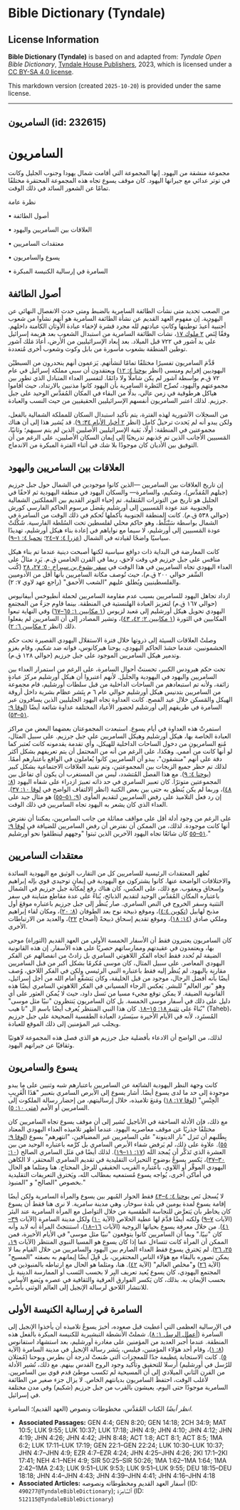 # Bible Dictionary (Tyndale)

## License Information

**Bible Dictionary (Tyndale)** is based on and adapted from: _Tyndale Open Bible Dictionary_, [Tyndale House Publishers](https://tyndaleopenresources.com/), 2023, which is licensed under a [CC BY-SA 4.0 license](https://creativecommons.org/licenses/by-sa/4.0/legalcode.en).

This markdown version (created `2025-10-20`) is provided under the same license.



--------------------------------

## السامريون (id: 232615)

السامريون
=========

مجموعة منشقة من اليهود. إنها المجموعة التي أقامت شمال يهودا وجنوب الجليل وكانت في توتر عدائي مع جيرانها اليهود. كان موقف يسوع تجاه هذه المجموعة المحتقرة مختلفًا تمامًا عن الشعور السائد في ذلك الوقت.

نظرة عامة

• أصول الطائفة

• العلاقات بين السامريين واليهود

• معتقدات السامريين

• يسوع والسامريون

• السامرة في إرسالية الكنيسة المبكرة

أصول الطائفة
------------

من الصعب تحديد متى نشأت الطائفة السامرية بالضبط ومتى حدث الانفصال النهائي عن اليهودية. إن مفهوم العهد القديم عن نشأة الطائفة السامرية هو أنهم نشأوا من شعوب أجنبية أُعيدَ توطينها وكانت عبادتهم لله مجرد قشرة لإخفاء عبادة الأوثان الكامنة داخلهم. وفقًا لِنَص [٢ ملوك ١٧](https://ref.ly/2Kgs17:1-2Kgs17:41)، نشأت الطائفة السامرية من استبدال الشعوب بعد هزيمة إسرائيل على يد آشور في ٧٢٢ قبل الميلاد. بعد إبعاد الإسرائيليين من الأرض، أعادَ مَلك آشور توطين المنطقة بشعوب مأسورة من بابل وكوث وشعوب أخرى مُتعددة.

قَدَّمَ السامريون تفسيرًا مختلفًا تمامًا لنشأتهم. يَزعمون أنهم ينحدرون من السبطيْن اليهوديين إفرايم ومنسى (انظر [يوحنا ٤: ١٢](https://ref.ly/John4:12)) ويعتقدون أن سبي مملكة إسرائيل في عام ٧٢ ق.م بواسطة آشور لم يكن شاملًا ولا دائمًا. لتفسير العداء المتبادل الذي تطور بين مجموعتهم واليهود، تُصرِّح النَظرة السامرية بأن اليهود كانوا مذنبين بالارتداد، حيث أقاموا هياكل هرطوقية في زمن عالي، بدلًا من البقاء في المكان المُقدَّس الوحيد على جبل جرزيم. لذلك اعتبر السامريون أنفسهم الإسرائيليين الحقيقيين من حيث النسب والعبادة.

من السجلات الآشورية لهذه الفترة، يتم تأكيد استبدال السكان للمملكة الشمالية بالفعل، ولكن يبدو أنه لم يَحدث ترحيلٌ كامل (انظر [٢ أخبار الأيام ٣٤: ٩](https://ref.ly/2Chr34:9)). قد يُشير هذا إلى أن هناك مجموعتين في المنطقة: أولًا، بَقية الإسرائيليين الأصليين الذين لم يتم سبيهم؛ وثانيًا، المَسبيين الأجانب الذين تم جَذبهم تدريجيًا إلى إيمان السكان الأصليين، على الرغم من أن التوفيق بين الأديان كان موجودًا بلا شك في أثناء الفترة المبكرة من الاندماج.

العلاقات بين السامريين واليهود
------------------------------

إن تاريخ العلاقات بين السامريين —الذين كانوا موجودين في الشمال حول جبل جرزيم (جبلهم المُقدَّس)، وشكيم، والسامرة— والسكان اليهود في منطقة اليهودية ثم لاحقًا في الجليل هو تاريخ من التوترات المُتقلبة. تم إحياء التوتر القديم بين المملكتين الشمالية والجنوبية عند عودة المَسبيين إلى أورشليم بِفَضل مرسوم الحاكم الفارسي كورش (حوالي ٥٣٨ ق.م). كانت المنطقة الجنوبية بأكملها تُحكم في ذلك الوقت من السامرة في الشمال بواسطة سَنْبَلَّط، وهو حاكم محلي لفلسطين تحت السُلطة الفارسية. شَكَّلتْ عودة المَسبيين إلى أورشليم، لا سيما مع نواياهم في إعادة بناء هيكل أورشليم، تهديدًا سياسيًا واضحًا لقيادته في الشمال ([عزرا ٤: ٧–٢٤](https://ref.ly/Ezra4:7-Ezra4:24)؛ [نحميا ٤: ١–٩](https://ref.ly/Neh4:1-Neh4:9)).

كانت المعارضة في البداية ذات دوافع سياسية لكنها أصبحت دينية عندما تم بناء هيكل منافس على جبل جرزيم في وقت لاحق، ربما في القرن الخامس ق.م. يَرِد مثالٌ على العداء اليهودي تجاه السامريين في هذا الوقت في [سفر يشوع بن سيراخ ٥٠: ٢٧، ٢٨](https://ref.ly/Sir50:25-Sir50:26) (كُتب السِّفر حوالي ٢٠٠ ق.م)، حيث تُوصف مكانة السامريين بأنها أقل من الأدوميين والفلسطينيين ويُطلق عليهم "الشعب الأحمق" (راجع عهد لاوي ٧: ٢).

ازداد تجاهل اليهود للسامريين بسبب عدم مقاومة السامريين لحملة أنطيوخس أبيفانيوس (حوالي ١٦٧ ق.م) لتعزيز العبادة الهلنستية في المنطقة. بينما قاوم جزءٌ من المجتمع اليهودي تحويل هيكل أورشليم إلى مَعبد لزيوس ([١ مكابيين ١: ٦٥–٦٧](https://ref.ly/1Macc1:62-1Macc1:64)) وفي النهاية تبعوا المكابيين في الثورة ([١ مكابيين ٢: ٤٢، ٤٣](https://ref.ly/1Macc2:42-1Macc2:43))، وتشير المصادر إلى أن السامريين لم يفعلوا ذلك (انظر [٢ مكابيين ٦: ٢](https://ref.ly/1Macc6:2)).

وصلتْ العلاقات السيئة إلى ذروتها خلال فترة الاستقلال اليهودي القصيرة تحت حكم الحشمونيين، عندما حشدَ الحاكم اليهودي، يوحنا هيركانوس، قواته ضد شكيم، وقام بغزو وتدمير هيكل السامريين الموجود على جبل جرزيم (حوالي ١٢٨ ق.م).

تحت حكم هيرودس الكبير، تحسنتْ أحوال السامرة، على الرغم من استمرار العداء بين السامريين واليهود في اليهودية والجليل. لأنهم اعتبروا أن هيكل أورشليم مركزَ عبادةٍ زائفة، ولأنه تم استبعادهم من الساحات الداخلية من قبل سلطات أورشليم، قام مجموعة من السامريين بتدنيس هيكل أورشليم حوالي عام ٦ م بِنَشر عظام بشرية داخل أروقة الهيكل والمَسكن خلال عيد الفصح. كانت العداوة تجاه اليهود الجليليين الذين يسافرون عبر السامرة في طريقهم إلى أورشليم لحضور الأعياد المختلفة عداوة شائعة أيضًا ([لوقا ٩: ٥١–٥٣](https://ref.ly/Luke9:51-Luke9:53)).

استمرتْ هذه العداوة في أيام يسوع. استبعدت المجموعتان بعضهما البعض من مراكز العبادة الخاصة بها، هيكل أورشليم وهيكل السامريين على جبل جرزيم. على سبيل المثال، مُنع السامريون من دخول الساحات الداخلية للهيكل، وأي تقدمة يقدمونه كانت تُعتبر كما لو أنها كانت من أممي. وهكذا، على الرغم من أنه من المحتمل أن يتم تعريفهم بشكل أكثر دقة على أنهم "منشقون"، يبدو أن السامريين كانوا يُعاملون في الواقع باعتبارهم أممًا. لذلك تم حظر جميع الزيجات بين المجموعتين، وتم تقييد العلاقات الاجتماعية بشكل كبير ([يوحنا ٤: ٩](https://ref.ly/John4:9)). مع هذا الفصل المُتشدد، ليس من المستغرب أن يكون أي تفاعل بين المجموعتين متوترًا. كان تعبير السامري في حد ذاته تعبيرَ ازدراء على شفاه اليهود ([٨: ٤٨](https://ref.ly/John8:48))، وربما لم يكن يُنطق به حتى بين بعض الكتبة (انظر الالتفاف الواضح في [لوقا ١٠: ٣٧](https://ref.ly/Luke10:37)). إن رد فعل التلاميذ على رفض السامريين لتقديم المأوى ([٩: ٥١–٥٥](https://ref.ly/Luke9:51-Luke9:55)) هو مثال جيد على العداء الذي كان يشعر به اليهود تجاه السامريين في ذلك الوقت.

على الرغم من وجود أدلة أقل على مواقف مماثلة من جانب السامريين، يمكننا أن نفترض أنها كانت موجودة. لذلك، من الممكن أن نفترض أن رفض السامريين للضيافة في [لوقا ٩: ٥١–٥٥](https://ref.ly/Luke9:51-Luke9:55) كان شائعًا تجاه اليهود الآخرين الذين ثبتوا "وجههم لينطلقوا نحو أورشليم."

معتقدات السامريين
-----------------

تُظهر المعتقدات الرئيسية للسامريين كل من التقارب الوثيق مع اليهودية السائدة والاختلافات الواضحة عنها. كانوا يشتركون مع اليهودية في إيمانٍ توحيدي قوي بإله إبراهيم وإسحاق ويعقوب. مع ذلك، على العكس، كان هناك رفع لِمكانة جبل جرزيم في الشمال باعتباره المكان المُقدَّس الوحيد لتقديم الذبائح، بُناءً على عدة مقاطع متباينة في سفر التثنية وسفر الخروج في النص السامري. صار يُنظَر إلى جبل جرزيم باعتباره موقعَ أول مذبح لهابيل ([تكوين ٤:٤](https://ref.ly/Gen4:4))، وموقع ذبيحة نوح بعد الطوفان ([٨: ٢٠](https://ref.ly/Gen8:20))، ومكان لقاء إبراهيم وملكي صادق ([١٤: ١٨](https://ref.ly/Gen14:18))، وموقع تقديم إسحاق ذبيحةً (أصحاح [٢٢](https://ref.ly/Gen22:1-Gen22:24))، والعديد من الارتباطات الأخرى.

كان السامريون يعتبرون فقط أن الأسفار الخمسة الأولى من العهد القديم (التوراة) موحى بها، ويعتمدون في عقيدتهم وممارساتهم حصريًا على هذه الأسفار. إن هذه القانونية الضيقة لم تُحدد فقط اتجاه الفكر اللاهوتي السامري بل زادتْ من انفصالهم عن الفكر اليهودي المعاصر. على سبيل المثال، كان موسى مُكرمًا بشكل أكبر من قبل السامريين مقارنة باليهود. لم يُنظَر إليه فقط باعتباره النبي الرئيسي ولكن في الفكر اللاحق، وُصف أيضًا بأنه أفضل الرجال، موجود من قبل الخليقة، وكان يَتشفَّع أمام الله من أجل إسرائيل، وهو "نور العالم" للبشر. يَعكس الرجاء المسياني في الفكر اللاهوتي السامري أيضًا هذه القانونية الضيقة. لا يمكن توقع مجيء مسيا من نَسل داود، حيث لا يُمكن العثور على أي دليل على ذلك في أسفار موسى الخمسة. بل كان السامريون يَنتظرون "نبيًا مثل موسى" بُناءً على [تثنية ١٨: ١٥–١٨](https://ref.ly/Deut18:15-Deut18:18). كان هذا النبي المنتظر يُعرف أيضًا باسم ال "تا هيب" (Taheb)، المُستَرِد، لأنه في الأيام الأخيرة سيَستَرد العبادة الطقسية الصحيحة على جبل جرزيم ويجلب غير المؤمنين إلى ذلك الموقع للعبادة.

لذلك، من الواضح أن الادعاء بأفضلية جبل جرزيم هو الذي فصل هذه المجموعة لاهوتيًا وثقافيًا عن جيرانهم اليهود.

يسوع والسامريون
---------------

كانت وجهة النظر اليهودية الشائعة عن السامريين باعتبارهم شبه وثنيين على ما يبدو موجودة إلى حد ما لدى يسوع أيضًا. أشار يسوع إلى الأبرص السامري بتعبير "هَذَا الْغَرِيبِ الْجِنْسِ" ([لوقا ١٧: ١٨](https://ref.ly/Luke17:18)) ومَنعَ تلاميذه، خلال إرساليتهم، من إحضار رسالة الملكوت إلى السامريين أو الأمم ([متى ١٠: ٥](https://ref.ly/Matt10:5)).

مع ذلك، فإن الأدلة الساحقة في الأناجيل تُشير إلى أن موقف يسوع تجاه السامريين كان مختلفًا جذريًا عن موقف معاصريه اليهود. عندما أظهر تلاميذه العداء اليهودي المعتاد بِطَلبهم أن تَنزل "نار الدينونة" على السامريين غير المضيافين، "انتهرهم" يسوع ([لوقا ٩: ٥٥](https://ref.ly/Luke9:55)). علاوة على ذلك، لم يَرفض شفاء الأبرص السامري بل كرَّمه باعتباره الوحيد من بين العشرة الذي تَذكَّر أن يُمجد الله ([١٧: ١١–١٩](https://ref.ly/Luke17:11-Luke17:19)). لذلك أيضًا في مَثَل السامري الصالح ([١٠: ٣٠–٣٧](https://ref.ly/Luke10:30-Luke10:37))، يَكسر يسوعُ بوضوحٍ التحيزات التقليدية في تقديم السامري المحتقر، لا الكاهن اليهودي الموقَّر أو اللاوي، باعتباره القريب الحقيقي للرجل المحتاج. هنا ومثلما هو الحال في أماكن أخرى، يُواجه يسوع مُستمعيه بمطالب الله، ويَخترق التعريفات التقليدية بخصوص "الصالح" و "المنبوذ."

لا يُسجل نَص [يوحنا ٤: ٤–٤٣](https://ref.ly/John4:4-John4:43) فقط الحوار المُبهر بين يسوع والمرأة السامرية ولكن أيضًا إقامة يسوع لمدة يومين في بلدة سوخار، وهي مدينة سامرية. لا نرى هنا فقط أن يسوع كان يخاطر بأن يَتعرَّض للنجاسة الطقسية من خلال التواصل مع المرأة السامرية عند البئر (الآيات [٧–٩](https://ref.ly/John4:7-John4:9)) ولكنه أيضًا قدَّمَ لها عطية الخلاص (الآية [١٠](https://ref.ly/John4:10)) ولكل مدينة السامرة (الآيات [٣٩–٤١](https://ref.ly/John4:39-John4:41)). من خلال معرفة يسوع بحياتها الزوجية (الآيات [١٦–١٨](https://ref.ly/John4:16-John4:18))، استنتجتْ المرأة أنه لابد وأنه كان "نبيًا." وبما أن السامريين كانوا يتوقعون "نبيًا مثل موسى" في الأيام الأخيرة، فمن الممكن أن المرأة كانت تتساءل عما إذا كان يسوع هو المسيا النبوي المنتظر (الآيات [١٩، ٢٥، ٢٦](https://ref.ly/John4:19)). لم يَخترق يسوع فقط العداء الصارم بين اليهود والسامريين من خلال القيام بما لا يمكن تصوره بالبقاء مع هؤلاء الناس المحتقرين، بل قَبِلَ أيضًا إيمانهم به بصفته "المسيح" (الآية [٢٦](https://ref.ly/John4:26)) و"مخلص العالم" (الآية [٤٢](https://ref.ly/John4:42)). هنا، ومثلما هو الحال مع ارتباطه بالمنبوذين في المجتمع اليهودي، كان يسوع يُعيد تعريف البِر لا بحسب النَسب أو الممارسة الدينية بل بحسب الإيمان به. بذلك، كان يَكسر الفوارق العرقية والثقافية في عصره ويَضع الأساس للانتشار اللاحق لرسالة الإنجيل إلى العالم الوثني بأَسْره.

السامرة في إرسالية الكنيسة الأولى
---------------------------------

في الإرسالية العظمى التي أعطيت قبل صعوده، أخبرَ يسوعُ تلاميذه أن يأخذوا الإنجيل إلى السامرة ([أعمال الرسل ١: ٨](https://ref.ly/Acts1:8)). شملتْ الأنشطة التبشيرية للكنيسة المبكرة بالفعل هذه المنطقة. عندما أُجبر العديد من المؤمنين على مغادرة أورشليم، بعد استشهاد استفانوس ([٨: ١](https://ref.ly/Acts8:1))، وقام أحد هؤلاء المؤمنين، فيلبس، بِنَشر رسالة الإنجيل في مدينة السامرة (الآية [٥](https://ref.ly/Acts8:5)). كانت الاستجابة عظيمة جدًا للمعجزات التي صُنعتْ لدرجة أن بطرس ويوحنا (مُمثلان للرُسل في أورشليم) أُرسلا للتحقيق وتأكيد وجود الروح القدس بينهم. مع ذلك، تُشير الأدلة من القرن الثاني الميلادي إلى أن المسيحية لم تَكسب موطئ قدم قوي بين السامريين. لأغلب الوقت، احتفظَ السامريون بديانتهم الخاص. لا يزال جزء صغير من الطائفة السامرية موجودًا حتى اليوم، يعيشون بالقرب من جبل جرزيم (شكيم) وفي مدن مختلفة في إسرائيل.

*انظر أيضًا* الكتاب المُقدَّس، مخطوطات ونصوص (العهد القديم)؛ السامرة.

* **Associated Passages:** GEN 4:4; GEN 8:20; GEN 14:18; 2CH 34:9; MAT 10:5; LUK 9:55; LUK 10:37; LUK 17:18; JHN 4:9; JHN 4:10; JHN 4:12; JHN 4:19; JHN 4:26; JHN 4:42; JHN 8:48; ACT 1:8; ACT 8:1; ACT 8:5; 1MA 6:2; LUK 17:11–LUK 17:19; GEN 22:1–GEN 22:24; LUK 10:30–LUK 10:37; JHN 4:7–JHN 4:9; EZR 4:7–EZR 4:24; JHN 4:25–JHN 4:26; 2KI 17:1–2KI 17:41; NEH 4:1–NEH 4:9; SIR 50:25–SIR 50:26; 1MA 1:62–1MA 1:64; 1MA 2:42–1MA 2:43; LUK 9:51–LUK 9:53; LUK 9:51–LUK 9:55; DEU 18:15–DEU 18:18; JHN 4:4–JHN 4:43; JHN 4:39–JHN 4:41; JHN 4:16–JHN 4:18
* **Associated Articles:** أسفار العهد القديم ومخطوطاته ونصوصه (ID: `490277@TyndaleBibleDictionary`); ٱلسَّامِرَة (ID: `512115@TyndaleBibleDictionary`)

